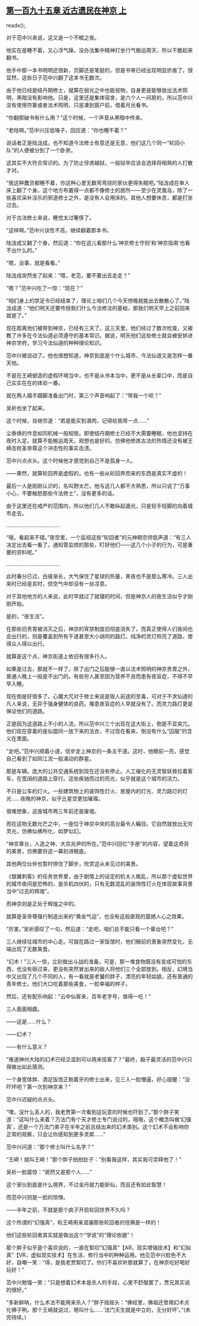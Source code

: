 ## [第一百九十五章 近古遗民在神京 上](https://www.xxbiquge.com/11_11207/9103196.html)
readx();

  对于范中兴来说，这又是一个不眠之夜。

  他实在是睡不着，又心浮气躁，没办法集中精神打坐行气搬运周天，所以干脆起来翻书。

  他手中那一本书明明还很新，页脚还是笔挺的，但是书脊已经出现明显折痕了。很显然，这些日子范中兴翻了这本书无数次。

  由于他已经是结丹期修士，就算在弱光之中也能视物，自身更是能够放出法术照明，黑暗没有影响他。只是，这里还是集体宿舍，是六个人一间房的，所以范中兴没有使用符篆或者法术照明，只是凑到窗户前，借着月光看书。

  “你翻那破书有什么用？”这个时候，一个声音从黑暗中传来。

  “老陆啊。”范中兴压低嗓子，回应道：“你也睡不着？”

  说话者正是陆泷成。也不知道今法修士有意还是无意，他们这几个同一“轮回小队”的人便被分到了一个卧房。

  这其实不大符合常识的。为了防止俘虏越狱，一般狱卒应该会选择将相熟的人打散才对。

  “我这种蠢货都睡不着，你这种心里无数弯弯绕的家伙更得失眠吧。”陆泷成在单人床上翻了个身。这个地方布置得一点都不像修士的居所——至少在灵凰岛，除了一些喜欢采补淫乐的邪道修士之外，是没有人会用床的。其他人想要休息，都是打坐过去。

  对于古法修士来说，睡觉太过奢侈了。

  “这样啊。”范中兴谈性不高，继续翻着那本书。

  陆泷成又翻了个身，然后道：“你在这儿看那什么‘神京修士守则’和‘神京指南’也看不出什么的。”

  “嗯，没事，就是看看。”

  陆泷成突然坐了起来：“喂，老范，要不要出去走走？”

  “嗯？”范中兴吃了一惊：“现在？”

  “咱们身上的禁足令已经结束了，理论上咱们几个今天傍晚就能出去散散心了。”陆泷成道：“他们明天还要传授我们什么今法修法的基础，那我们明天早上之前回来就是了。”

  现在距离他们被带到神京，已经有三天了。这三天里，他们经过了数次检查，又被教了许多在今法仙道必须遵守的基本常识。据说，明天他们这些修士就会被安排进神京学府，学习今法仙道的种种理论知识。

  范中兴被说动了。他也很想知道，神京到底是个什么城市，今法仙道又是怎样一番天地。

  不是在王崎塑造的虚假环境当中，也不是从书本当中，更不是从长辈口中，而是自己实实在在的体验一番。

  就在两人蹑手蹑脚准备出门时，第三个声音响起了：“带我一个呗？”

  吴祈也坐了起来。

  这个时候，肖继宗道：“若是能买到酒肉，记得给我带一点……”

  尘泰焕的作息如同机械一般规矩。即使结丹期修士已经不大需要睡眠，他也坚持在夜时入定。就算不能搬运周天，观想也是好的。仿佛他修炼古法的热情还没有被王崎击败圣帝尊这个冲击性的事实击溃。

  范中兴点点头。这个时候他才感觉到自己不是孤身一人。

  ——果然，就算轮回界是虚假的，也有一些从轮回界而来的东西是真实不虚的！

  最后一人是刚刚认识的，名叫野太芒。他与这几人都不大熟悉，所以只说了“万事小心，不要触怒那些今法修士”，没有更多的话。

  由于这里还在戒严的范围内，所以他们几人不敢纵起遁光，只是轻手轻脚的向着城市走去。

  ………………………………

  “哦，看起来不错。”夜空里，一个监视这些“轮回者”的元神期宗师低声道：“有三人决定出去看一看了。通知管监控的那些，盯好他们——这几个小子的行为，可是重要的资料呢。”

  ………………………………

  此时春分已过，白昼渐长，大气保住了星球的热量，黑夜也不是那么寒冷。三人出来时已经是亥时，但空气中却没有一丝凉意。

  对于其他地方的人来说，此时早就过了就寝的时间，但是神京人的夜生活似乎才刚刚开始。

  是的，“夜生活”。

  在那些旧贵胄被消灭之后，神京的宵禁制度旧彻底消失了。而真正使得人们夜间也会出行的，则是覆盖到所有干道甚至大小胡同的路灯。纯净的灵灯照亮了道路，使得众人得以出行。

  就算是这个点，神京街道上依旧有很多行人。

  如果是过去，那就不一样了。除了出门之后能够一直以法术照明的神京贵胄之外，普通人晚上一般是不出门的。有些穷人甚至因为营养不良而患有夜盲症，不得不早早入睡。

  现在倒是好很多了。心魔大咒对于修士来说是毁人前途的至毒，可对于不求仙道的凡人来说，无异于强身健体的良药。罹患夜盲症的人早就没有了。而灵力路灯更是保证他们的道路。

  正是因为这道路上不小的人流，所以范中兴三个出现在这大街上，倒是不显突兀。他们现在穿着的是仙盟同一放下来的法衣，不过现在看来，倒没有什么“囚服”的含义在里面。

  “走吧。”范中兴顺着小道，信步走上神京的一条主干道。这时，他眼前一亮，感觉自己看到了如同江流一般涌动的群星。

  那是车辆。庞大的公共交通系统到现在还没有停止。人工催化的无灵智妖兽拉着客车，在宽阔的道路上穿行。这些疾驰而过的亮光，似乎就是这个城市的活力。

  不只是公车的灯火。一些建筑物上的装饰性灯火、房屋内的灯光、灵力路灯的灯光……夜晚的神京，似乎比星空更加璀璨。

  很难想象，这座城市两三年前还是废墟。

  而在这物无数光芒之中，一座位于神京中央的高台最令人瞩目。它自然就放出无穷灵光，仿佛仙佛所化，如梦似幻。

  “神京章台，人造之神、大京兆尹的所在。”范中兴回忆“手册”的内容，望着这奇异的美景，仿佛要将这一幕刻进眼底。

  其他两位伙伴也暂时停住了脚步，欣赏这从未见过的美景。

  《银翼刺客》的任务世界里，由于剧情上的设定的机关人叛乱，所以那个虚拟世界的城市夜间是恐怖的，是杀机四伏的，只有无数混乱的装饰性灯火在体现故事背景当中“过去的辉煌”。

  而神京则是正处于辉煌之中的。

  就算是圣帝尊强行制造出来的“黄金气运”，也没有这般直观的震撼人心之效果。

  “厉害。”吴祈感叹了一句，然后道：“走吧，咱们总不能只看一个章台吧？”

  三人继续往城市的中心走。可就在路过一家饭馆时，他们眼前的景象突然变化，无端出现了无数美食。

  “幻术！”三人一惊，立刻做出斗战的准备。可是，那一堆食物既没有变成可怕的东西，也没有砸过来，更没有突然冒出来的敌人将他们三个全部放到。相反，幻境当中又出现了几个不同的人，有一看就是老饕的胖子，漂亮的年轻姑娘，还有普通的青年修士。他们大口吃着那些美食，一脸幸福的样子。

  然后，还有配乐响起：“云中仙客来，百年老字号，值得一吃！”

  三人面面相觑。

  ——这是……什么？

  ——幻术？

  ——有什么意义？

  “难道神州大陆的幻术已经泛滥到可以用来揽客了？”最终，脑子最灵活的范中兴只得做出如此猜测。

  一个身宽体胖、酒足饭饱正剔着牙的修士出来，见三人一脸懵逼，好心提醒：“没吓坏吧？第一次到神京来？”

  范中兴迟疑的点点头。

  “嘿，没什么丢人的，我老贾第一次看到这玩意的时候也吓到了。”那个胖子笑道：“这叫什么来着？万法门有个天才修士专门说过的，哦哦，这个概念叫做‘幻强真’，还是一个万法门弟子在半年之前总结出来的幻术类别。这个幻术不会影响你正常的观察，只会让你感知到更多灵犀……”

  范中兴问道：“那个修士叫什么名字？”

  “王崎！就叫王崎！”那个胖子拍拍肚子：“别看我这样，其实我可崇拜他了！”

  吴祈一脸震惊：“居然又是那个人……”

  这个家伙到底是什么境界，不过金丹就力能斩仙，而且还有如此智慧！

  而范中兴则是一脸的惊悚。

  ——半年之前，不就是那个疯子开启轮回世界不久吗？

  这个所谓的“幻强真”，和王崎用来诓骗那些轮回者的伎俩是一样的！

  他们这些轮回者其实就是做出这个“学说”的“理论依据”！

  那个胖子似乎是个喜欢说的，一直在絮叨“幻强真”【AR，现实增强技术】和“幻拟真”【VR，虚拟现实技术】在生活、修行当中的种种运用。他见范中兴脸色不大好，自嘲一笑：“得，是我老贾絮叨了。你们不喜欢听那就算了，在神京吃好喝好玩好！”

  范中兴勉强一笑：“只是想着幻术本是杀人的手段，心里不舒服罢了，贾兄其实说的很好。”

  “多新鲜呐，什么术法不能用来杀人？”胖子摇摇头：“佛经里，佛祖还曾用幻术点化佛子咧。那个王崎就说过，嗯叫什么……‘法门天生就是中立的，无分好坏’。”(未完待续。)
